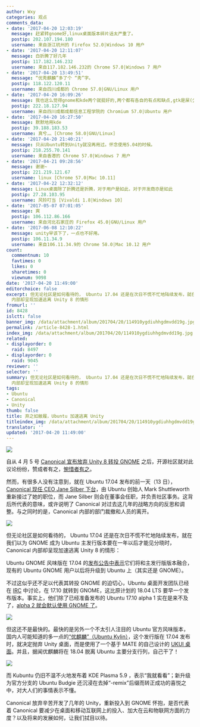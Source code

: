 ```yaml
---
author: Wxy
categories: 观点
comments_data:
- date: '2017-04-20 12:03:19'
  message: 赶紧转gnome好,linux桌面版本碎片话太严重了。
  postip: 202.107.194.180
  username: 来自浙江杭州的 Firefox 52.0|Windows 10 用户
- date: '2017-04-20 12:11:07'
  message: 白折腾了好几年
  postip: 117.182.146.232
  username: 来自117.182.146.232的 Chrome 57.0|Windows 7 用户
- date: '2017-04-20 13:49:51'
  message: “优秀麒麟”多了个 “秀”字。
  postip: 118.122.120.11
  username: 来自四川成都的 Chrome 57.0|GNU/Linux 用户
- date: '2017-04-20 16:09:26'
  message: 我也这么觉得gnome和kde两个就挺好的,两个都有各自的有点和缺点,gtk是屎(公认),kde的UI是屎(个人认为)
  postip: 222.18.127.94
  username: 来自四川成都成都信息工程学院的 Chromium 57.0|Ubuntu 用户
- date: '2017-04-20 16:27:50'
  message: 默默地用kde
  postip: 39.188.183.53
  username: 真兮灬 [Chrome 58.0|GNU/Linux]
- date: '2017-04-20 21:40:21'
  message: 只从Ubuntu转到Unity就没再用过。怀念使用5.04的时候。
  postip: 218.255.70.141
  username: 来自香港的 Chrome 57.0|Windows 7 用户
- date: '2017-04-21 09:28:56'
  message: 谢谢~
  postip: 221.219.121.67
  username: linux [Chrome 57.0|Mac 10.11]
- date: '2017-04-22 12:32:12'
  message: Linux桌面除了折腾还是折腾，对于用户是如此，对于开发商亦是如此
  postip: 27.28.103.95
  username: 风铃叮当 [Vivaldi 1.8|Windows 10]
- date: '2017-05-07 07:01:05'
  message: 爽
  postip: 106.112.86.166
  username: 来自河北石家庄的 Firefox 45.0|GNU/Linux 用户
- date: '2017-06-08 12:10:22'
  message: unity早该下了，一点也不好用。
  postip: 106.11.34.9
  username: 来自106.11.34.9的 Chrome 58.0|Mac 10.12 用户
count:
  commentnum: 10
  favtimes: 0
  likes: 0
  sharetimes: 0
  viewnum: 9098
date: '2017-04-20 11:49:00'
editorchoice: false
excerpt: 但无论社区是如何看待的， Ubuntu 17.04 还是在次日不慌不忙地陆续发布，就在我们以为 GNOME 成为 Ubuntu 主发行版本要在一年以后才能见分晓时，Canonical
  内部却呈现加速逃离 Unity 8 的情形
fromurl: ''
id: 8428
islctt: false
banner_img: /data/attachment/album/201704/20/114910ygdiuhhgdmvdd19g.jpg
permalink: /article-8428-1.html
index_img: /data/attachment/album/201704/20/114910ygdiuhhgdmvdd19g.jpg
related:
- displayorder: 0
  raid: 8497
- displayorder: 0
  raid: 9045
reviewer: ''
selector: ''
summary: 但无论社区是如何看待的， Ubuntu 17.04 还是在次日不慌不忙地陆续发布，就在我们以为 GNOME 成为 Ubuntu 主发行版本要在一年以后才能见分晓时，Canonical
  内部却呈现加速逃离 Unity 8 的情形
tags:
- Ubuntu
- Canonical
- Unity
thumb: false
title: 弃之如敝履，Ubuntu 加速逃离 Unity
titleindex_img: /data/attachment/album/201704/20/114910ygdiuhhgdmvdd19g.jpg
translator: ''
updated: '2017-04-20 11:49:00'
---
```


![](/data/attachment/album/201704/20/114910ygdiuhhgdmvdd19g.jpg)


自从 4 月 5 号 [Canonical 宣布放弃 Unity 8 转投 GNOME](/article-8413-1.html) 之后，开源社区就对此议论纷纷，赞成者有之，[惋惜者有之](/article-8426-1.html)。


然而，有很多人没有注意到，就在 Ubuntu 17.04 发布的前一天（13 日），[Canonical 现任 CEO Jane Silber 下台](https://insights.ubuntu.com/?p=66110)，由 Ubuntu 创始人 Mark Shuttleworth 重新接过了她的职位，而 Jane Silber 则会在董事会任职，并负责社区事务。这背后所代表的意味，或许说明了 Canonical 对过去这几年的战略方向的反思和调整。与之同时的是，Canonical 内部的部门裁撤和人员的离开。


![](/data/attachment/album/201704/20/114956vktdatmkz5m59c77.jpg)


但无论社区是如何看待的， Ubuntu 17.04 还是在次日不慌不忙地陆续发布，就在我们以为 GNOME 成为 Ubuntu 主发行版本要在一年以后才能见分晓时，Canonical 内部却呈现加速逃离 Unity 8 的情形：


Ubuntu GNOME 风味版在 17.04 的[发布公告中表示](https://ubuntugnome.org/ubuntu-gnome-17-04-released/)它们将和主发行版版本融合，现有的 Ubuntu GNOME 用户以后将升级到 Ubuntu 上（其实还是 GNOME）。


不过这似乎还不足以代表其转投 GNOME 的迫切心，Ubuntu 桌面开发团队已经在 [IRC](https://irclogs.ubuntu.com/2017/04/18/%23ubuntu-desktop.html#t15:30) 中讨论，在 17.10 就转到 GNOME，这比原计划的 18.04 LTS 要早一个发布版本。事实上，他们除了已经准备发布的 Ubuntu 17.10 alpha 1 实在是来不及了，[alpha 2 就会默认使用 GNOME 了](https://lists.ubuntu.com/archives/ubuntu-desktop/2017-April/004858.html)。


![](/data/attachment/album/201704/20/112501vtd3naw8mn1denh9.jpg)


但这还不是最快的。最快的是另外一个不太引人注目的 Ubuntu 官方风味版本，国内人可能知道的多一点的[“优麒麟”（Ubuntu Kylin）](http://www.ubuntukylin.com/ukylin/portal.php)，这个发行版在 17.04 发布时，就决定抛弃 Unity 桌面，而是使用了一个基于 MATE 的自己设计的 [UKUI 桌面](http://www.ukui.org/)。并且，据闻优麒麟将在 18.04 脱离 Ubuntu 主要分支行列，自己干了！


![](/data/attachment/album/201704/20/113451kd0zy7fj25s43i3z.jpg)


而 Kubuntu 仍旧不温不火地发布着 KDE Plasma 5.9 ，表示“我就看看”；新升级为官方分支的 Ubuntu Budgie 还沉浸在去掉“-remix”后缀而转正成功的喜悦之中，对大人们的事情表示不懂。


Canonical 放弃辛苦开发了几年的 Unity，重新投入到 GNOME 怀抱，是否代表着 Canonical 要减少在桌面和移动互联网上的投入、加大在云和物联网方面的力度？以及将来的发展如何，让我们拭目以待。